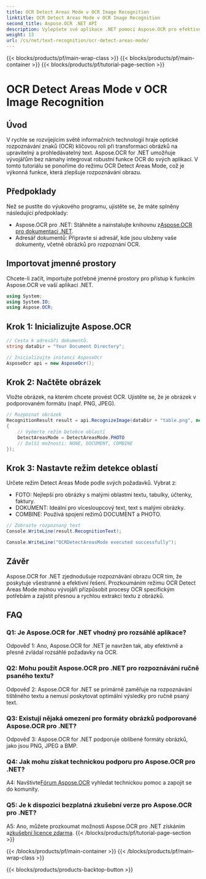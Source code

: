 ```yaml
---
title: OCR Detect Areas Mode v OCR Image Recognition
linktitle: OCR Detect Areas Mode v OCR Image Recognition
second_title: Aspose.OCR .NET API
description: Vylepšete své aplikace .NET pomocí Aspose.OCR pro efektivní rozpoznávání textů obrázků. Prozkoumejte režim OCR Detect Areas Mode pro přesné výsledky.
weight: 13
url: /cs/net/text-recognition/ocr-detect-areas-mode/
---
```


{{< blocks/products/pf/main-wrap-class >}}
{{< blocks/products/pf/main-container >}}
{{< blocks/products/pf/tutorial-page-section >}}

# OCR Detect Areas Mode v OCR Image Recognition

## Úvod

V rychle se rozvíjejícím světě informačních technologií hraje optické rozpoznávání znaků (OCR) klíčovou roli při transformaci obrázků na upravitelný a prohledávatelný text. Aspose.OCR for .NET umožňuje vývojářům bez námahy integrovat robustní funkce OCR do svých aplikací. V tomto tutoriálu se ponoříme do režimu OCR Detect Areas Mode, což je výkonná funkce, která zlepšuje rozpoznávání obrazu.

## Předpoklady

Než se pustíte do výukového programu, ujistěte se, že máte splněny následující předpoklady:

-  Aspose.OCR pro .NET: Stáhněte a nainstalujte knihovnu z[Aspose.OCR pro dokumentaci .NET](https://reference.aspose.com/ocr/net/).
- Adresář dokumentů: Připravte si adresář, kde jsou uloženy vaše dokumenty, včetně obrázků pro rozpoznání OCR.

## Importovat jmenné prostory

Chcete-li začít, importujte potřebné jmenné prostory pro přístup k funkcím Aspose.OCR ve vaší aplikaci .NET.

```csharp
using System;
using System.IO;
using Aspose.OCR;
```

## Krok 1: Inicializujte Aspose.OCR

```csharp
// Cesta k adresáři dokumentů.
string dataDir = "Your Document Directory";

// Inicializujte instanci AsposeOcr
AsposeOcr api = new AsposeOcr();
```

## Krok 2: Načtěte obrázek

Vložte obrázek, na kterém chcete provést OCR. Ujistěte se, že je obrázek v podporovaném formátu (např. PNG, JPEG).

```csharp
// Rozpoznat obrázek
RecognitionResult result = api.RecognizeImage(dataDir + "table.png", new RecognitionSettings
{
    // Vyberte režim Detekce oblastí
    DetectAreasMode = DetectAreasMode.PHOTO
    // Další možnosti: NONE, DOCUMENT, COMBINE
});
```

## Krok 3: Nastavte režim detekce oblastí

Určete režim Detect Areas Mode podle svých požadavků. Vybrat z:
- FOTO: Nejlepší pro obrázky s malými oblastmi textu, tabulky, účtenky, faktury.
- DOKUMENT: Ideální pro vícesloupcový text, text s malými obrázky.
- COMBINE: Používá spojení režimů DOCUMENT a PHOTO.

```csharp
// Zobrazte rozpoznaný text
Console.WriteLine(result.RecognitionText);

Console.WriteLine("OCRDetectAreasMode executed successfully");
```

## Závěr

Aspose.OCR for .NET zjednodušuje rozpoznávání obrazu OCR tím, že poskytuje všestranné a efektivní řešení. Prozkoumáním režimu OCR Detect Areas Mode mohou vývojáři přizpůsobit procesy OCR specifickým potřebám a zajistit přesnou a rychlou extrakci textu z obrázků.

## FAQ

### Q1: Je Aspose.OCR for .NET vhodný pro rozsáhlé aplikace?

Odpověď 1: Ano, Aspose.OCR for .NET je navržen tak, aby efektivně a přesně zvládal rozsáhlé požadavky na OCR.

### Q2: Mohu použít Aspose.OCR pro .NET pro rozpoznávání ručně psaného textu?

Odpověď 2: Aspose.OCR for .NET se primárně zaměřuje na rozpoznávání tištěného textu a nemusí poskytovat optimální výsledky pro ručně psaný text.

### Q3: Existují nějaká omezení pro formáty obrázků podporované Aspose.OCR pro .NET?

Odpověď 3: Aspose.OCR for .NET podporuje oblíbené formáty obrázků, jako jsou PNG, JPEG a BMP.

### Q4: Jak mohu získat technickou podporu pro Aspose.OCR pro .NET?

 A4: Navštivte[Fórum Aspose.OCR](https://forum.aspose.com/c/ocr/16) vyhledat technickou pomoc a zapojit se do komunity.

### Q5: Je k dispozici bezplatná zkušební verze pro Aspose.OCR pro .NET?

 A5: Ano, můžete prozkoumat možnosti Aspose.OCR pro .NET získáním a[zkušební licence zdarma](https://releases.aspose.com/).
{{< /blocks/products/pf/tutorial-page-section >}}

{{< /blocks/products/pf/main-container >}}
{{< /blocks/products/pf/main-wrap-class >}}

{{< blocks/products/products-backtop-button >}}
